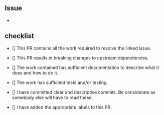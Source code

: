 Issue
-----------

-

checklist
---------
- [] This PR contains all the work required to resolve the linked issue.

- [] This PR results in breaking changes to upstream dependencies.

- [] The work contained has sufficient documentation to describe what it does and how to do it.

- [] The work has sufficient tests and/or testing.

- [] I have committed clear and descriptive commits. Be considerate as somebody else will have to read these.

- [] I have added the appropriate labels to this PR.
